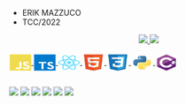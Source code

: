 - ERIK MAZZUCO
- TCC/2022

<div align="center">
  <a href="https://github.com/ErikMazzuco">
  <img height="130em" src="https://github-readme-stats.vercel.app/api?username=ErikMazzuco&show_icons=true&theme=dark&include_all_commits=true&count_private=true"/>
  <img height="130em" src="https://github-readme-stats.vercel.app/api/top-langs/?username=ErikMazzuco&layout=compact&langs_count=7&theme=dark"/>
</div>

<div style="display: inline_block"><br>
  <img align="center" alt="ERIK-Js" height="30" width="40" src="https://raw.githubusercontent.com/devicons/devicon/master/icons/javascript/javascript-plain.svg">
  <img align="center" alt="ERIK-Ts" height="30" width="40" src="https://raw.githubusercontent.com/devicons/devicon/master/icons/typescript/typescript-plain.svg">
  <img align="center" alt="ERIK-React" height="30" width="40" src="https://raw.githubusercontent.com/devicons/devicon/master/icons/react/react-original.svg">
  <img align="center" alt="ERIK-HTML" height="30" width="40" src="https://raw.githubusercontent.com/devicons/devicon/master/icons/html5/html5-original.svg">
  <img align="center" alt="ERIK-CSS" height="30" width="40" src="https://raw.githubusercontent.com/devicons/devicon/master/icons/css3/css3-original.svg">
  <img align="center" alt="ERIK-Python" height="30" width="40" src="https://raw.githubusercontent.com/devicons/devicon/master/icons/python/python-original.svg">
  <img align="center" alt="ERIK-Csharp" height="30" width="40" src="https://raw.githubusercontent.com/devicons/devicon/master/icons/csharp/csharp-original.svg">
  <!--<img align="right" alt="ERIK-pic" height="150" style="border-radius:50px;" src="https://media.discordapp.net/attachments/639956127056134178/890373478988013628/Publicacoes_Instagram_1_1.png?width=676&height=676">-->

</div>

  ##
 
<div>
  <a href="https://www.youtube.com/channel/UCDiZI8C5fvnYtiht-28jvkQ" target="_blank"><img src="https://img.shields.io/badge/YouTube-FF0000? style=&logo=youtube&logoColor=white" target="_blank"></a>
  <a href="https://www.instagram.com/erikmazzuco/" target="_blank"><img src="https://img.shields.io/badge/-Instagram-%23E4405F?style=&logo=instagram&logoColor=white" target="_blank"></a>
 	<a href="https://www.twitch.tv/erikmazzuco" target="_blank"><img src="https://img.shields.io/badge/Twitch-9146FF?style=&logo=twitch&logoColor=white" target="_blank"></a>
<a href="DISCORD" target="_blank"><img src="https://img.shields.io/badge/Discord-7289DA?style=for-the- badge&logo=discord&logoColor=white" target="_blank"></a>
  <a href = "erikmazzucomatheus789@gmail.com"><img src="https://img.shields.io/badge/-Gmail-%23333?style=&logo=gmail&logoColor=white" destino ="_blank"></a>
  <a href="https://www.linkedin.com/in/erik-matheus-588819205/" target="_blank"><img src="https://img.shields.io/badge/-LinkedIn-%230077B5?style=for-the- badge&logo=linkedin&logoColor=white" target="_blank"></a>
 
  
 
</div>






<!--
**ErikMazzuco/ErikMazzuco** is a ✨ _special_ ✨ repository because its `README.md` (this file) appears on your GitHub profile.

Here are some ideas to get you started:

- 🔭 I’m currently working on ...
- 🌱 I’m currently learning ...
- 👯 I’m looking to collaborate on ...
- 🤔 I’m looking for help with ...
- 💬 Ask me about ...
- 📫 How to reach me: ...
- 😄 Pronouns: ...
- ⚡ Fun fact: ...
-->
